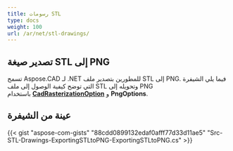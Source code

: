 ```yaml
---
title: رسومات STL
type: docs
weight: 100
url: /ar/net/stl-drawings/
---
```


## **تصدير صيغة STL إلى PNG**

تسمح Aspose.CAD لـ .NET للمطورين بتصدير ملف STL إلى PNG. فيما يلي الشيفرة التي توضح كيفية الوصول إلى ملف STL وتحويله إلى PNG باستخدام [**CadRasterizationOption**](https://reference.aspose.com/cad/net/aspose.cad.imageoptions/cadrasterizationoptions) و **PngOptions**.

## عينة من الشيفرة

{{< gist "aspose-com-gists" "88cdd0899132edaf0afff77d33d11ae5" "Src-STL-Drawings-ExportingSTLtoPNG-ExportingSTLtoPNG.cs" >}}
